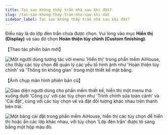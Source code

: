 ```yaml
---
title: Tại sao không thấy trần nhà sau khi đặt?
slug: /tai-sao-khong-thay-tran-nha-sau-khi-dat
sidebar_label: Tại sao không thấy trần nhà sau khi đặt?
---
```


Điều này là do lớp đèn trần chưa được chọn. Vui lòng vào mục **Hiển thị (Display)** và sau đó chọn **Hoàn thiện tùy chỉnh (Custom finishing)**.

【Thao tác phiên bản mới】

![Một người dùng tương tác với menu 'Hiển thị' trong phần mềm AiHouse, cho thấy các tùy chọn để quản lý các yếu tố hình ảnh như 'Hoàn thiện tùy chỉnh' và 'Thông tin không gian' trong một thiết kế mặt bằng.](https://storage.googleapis.com/jegavn_kb/images/recIHHBAYSypvmWSV1751867564113)

【Ảnh chụp màn hình phiên bản cũ】

![Giao diện người dùng cho phần mềm thiết kế, hiển thị một menu thả xuống dưới 'Công cụ' với các tùy chọn như 'Trình chỉnh sửa toàn cảnh' và 'Cài đặt', cùng với các tùy chọn vẽ và đặt đối tượng khác nhau trên thanh bên trái.](https://storage.googleapis.com/jegavn_kb/images/recIHHBAYSypvmWSV1751867564116)

![Một bảng cài đặt trong phần mềm AiHouse, hiển thị các tùy chọn để hiển thị hoặc ẩn các lớp khác nhau, với tùy chọn 'Lớp đèn trần' được tô sáng bằng một hộp màu đỏ.](https://storage.googleapis.com/jegavn_kb/images/recIHHBAYSypvmWSV1751867564122)